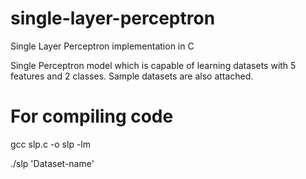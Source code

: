 # single-layer-perceptron
Single Layer Perceptron implementation in C

Single Perceptron model which is capable of learning datasets with 5 features and 2 classes. Sample datasets are also attached.

# For compiling code
gcc slp.c -o slp -lm

./slp 'Dataset-name'
